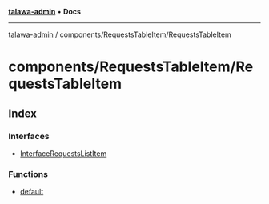 [**talawa-admin**](../../../README.md) • **Docs**

***

[talawa-admin](../../../modules.md) / components/RequestsTableItem/RequestsTableItem

# components/RequestsTableItem/RequestsTableItem

## Index

### Interfaces

- [InterfaceRequestsListItem](interfaces/InterfaceRequestsListItem.md)

### Functions

- [default](functions/default.md)
